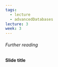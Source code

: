 ```yaml
---
tags:
  - lecture
  - advancedDatabases
lecture: 3
week: 3
---
```

###### Further reading
#### Slide title